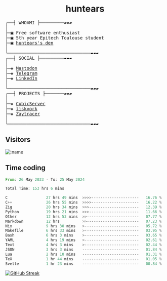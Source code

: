 <h1 align="center">
huntears
</h1>
<!-- <p align="center">
<img src=https://huntears.com/img/pfp.webp width=30%/>
</p>
<style>
img {
    border-radius: 50%;
}
</style> -->
<pre>
┌──┤ WHOAMI ├─────────▰▰▰
│
├─▣ Free software enthusiast
├─▣ 5th year Epitech Toulouse student
├─▣ <a href="https://huntears.com/">huntears's den</a>
│
└───────────────────────────────▰▰▰
┌──┤ SOCIAL ├─────────▰▰▰
│
├─◈ <a href="https://fosstodon.org/@huntears">Mastodon</a>
├─◈ <a href="https://t.me/huntears">Telegram</a>
├─◈ <a href="https://www.linkedin.com/in/alexandre-flion">LinkedIn</a>
│
└───────────────────────────────▰▰▰
┌──┤ PROJECTS ├───────▰▰▰
│
├─◈ <a href="https://github.com/CubicMC/cubic-server">CubicServer</a>
├─◈ <a href="https://github.com/Epitech/B-AIA-500_liskvork">liskvork</a>
├─◈ <a href="https://github.com/Miou-zora/Zaytracer">Zaytracer</a>
│
└───────────────────────────────▰▰▰
</pre>

## Visitors

![:name](https://count.getloli.com/get/@huntears?theme=rule34)

## Time coding

<!--START_SECTION:wakatime-->

```rust
From: 26 May 2023 - To: 25 May 2024

Total Time: 153 hrs 6 mins

C                 27 hrs 49 mins  >>>>---------------------   16.76 %
C++               26 hrs 55 mins  >>>>---------------------   16.22 %
Zig               20 hrs 34 mins  >>>----------------------   12.39 %
Python            19 hrs 21 mins  >>>----------------------   11.66 %
Other             12 hrs 53 mins  >>-----------------------   07.77 %
Markdown          12 hrs          >>-----------------------   07.23 %
Nix               9 hrs 30 mins   >------------------------   05.72 %
Makefile          6 hrs 33 mins   >------------------------   03.95 %
Bash              6 hrs 3 mins    >------------------------   03.65 %
YAML              4 hrs 19 mins   >------------------------   02.61 %
Text              4 hrs 3 mins    >------------------------   02.44 %
JSON              3 hrs 3 mins    -------------------------   01.84 %
Lua               2 hrs 10 mins   -------------------------   01.31 %
TeX               1 hr 44 mins    -------------------------   01.05 %
Svelte            1 hr 23 mins    -------------------------   00.84 %
```

<!--END_SECTION:wakatime-->

[![GitHub Streak](https://streak-stats.demolab.com?user=huntears)](https://git.io/streak-stats)
